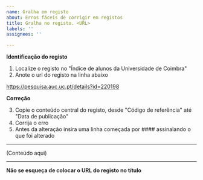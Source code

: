 ```yaml
---
name: Gralha em registo
about: Erros fáceis de corrigir em registos
title: Gralha no registo. <URL>
labels: ''
assignees: ''

---
```


**Identificação do registo**

1. Localize o registo no "Índice de alunos da Universidade de Coimbra"
2. Anote o url do registo na linha abaixo

https://pesquisa.auc.uc.pt/details?id=220198

**Correção**

3. Copie o conteúdo central do registo, desde "Código de referência" até "Data de publicação"
4. Corrija o erro
5. Antes da alteração insira uma linha começada por #### assinalando o que foi alterado
-----

(Conteúdo aqui)

-----

 **Não se esqueça de colocar o URL do registo no título**
